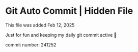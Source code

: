 # Git Auto Commit | Hidden File

This file was added Feb 12, 2025

Just for fun and keeping my daily git commit active 🤪

commit number: 241252
